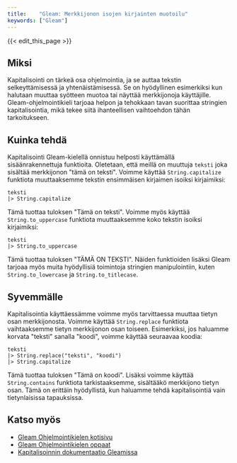 ```yaml
---
title:    "Gleam: Merkkijonon isojen kirjainten muotoilu"
keywords: ["Gleam"]
---
```


{{< edit_this_page >}}

## Miksi

Kapitalisointi on tärkeä osa ohjelmointia, ja se auttaa tekstin selkeyttämisessä ja yhtenäistämisessä. Se on hyödyllinen esimerkiksi kun halutaan muuttaa syötteen muotoa tai näyttää merkkijonoja käyttäjille. Gleam-ohjelmointikieli tarjoaa helpon ja tehokkaan tavan suorittaa stringien kapitalisointia, mikä tekee siitä ihanteellisen vaihtoehdon tähän tarkoitukseen.

## Kuinka tehdä

Kapitalisointi Gleam-kielellä onnistuu helposti käyttämällä sisäänrakennettuja funktioita. Oletetaan, että meillä on muuttuja `teksti` joka sisältää merkkijonon "tämä on teksti". Voimme käyttää `String.capitalize` funktiota muuttaaksemme tekstin ensimmäisen kirjaimen isoiksi kirjaimiksi:

```Gleam
teksti
|> String.capitalize
```

Tämä tuottaa tuloksen "Tämä on teksti". Voimme myös käyttää `String.to_uppercase` funktiota muuttaaksemme koko tekstin isoiksi kirjaimiksi:

```Gleam
teksti
|> String.to_uppercase
```

Tämä tuottaa tuloksen "TÄMÄ ON TEKSTI". Näiden funktioiden lisäksi Gleam tarjoaa myös muita hyödyllisiä toimintoja stringien manipulointiin, kuten `String.to_lowercase` ja `String.to_titlecase`.

## Syvemmälle

Kapitalisointia käyttäessämme voimme myös tarvittaessa muuttaa tietyn osan merkkijonosta. Voimme käyttää `String.replace` funktiota vaihtaaksemme tietyn merkkijonon osan toiseen. Esimerkiksi, jos haluamme korvata "teksti" sanalla "koodi", voimme käyttää seuraavaa koodia:

```Gleam
teksti
|> String.replace("teksti", "koodi")
|> String.capitalize
```

Tämä tuottaa tuloksen "Tämä on koodi". Lisäksi voimme käyttää `String.contains` funktiota tarkistaaksemme, sisältääkö merkkijono tietyn osan. Tämä on erittäin hyödyllistä, kun haluamme tehdä kapitalisointiä vain tietynlaisissa tapauksissa.

## Katso myös

- [Gleam Ohjelmointikielen kotisivu](https://gleam.run/)
- [Gleam Ohjelmointikielen oppaat](https://gleam.run/getting-started)
- [Kapitalisoinnin dokumentaatio Gleamissa](https://gleam.run/core/String.html#functions)